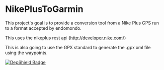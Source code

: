 NikePlusToGarmin
================

This project's goal is to provide a conversion tool from a Nike Plus GPS run to a format accepted by endomondo.  

This uses the nikeplus rest api (http://developer.nike.com/)

This is also going to use the GPX standard to generate the .gpx xml file using the waypoints.

[![DepShield Badge](https://depshield.sonatype.org/badges/timlevett/NikePlusToGarmin/depshield.svg)](https://depshield.github.io)
